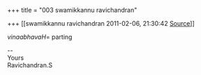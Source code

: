 +++
title = "003 swamikkannu ravichandran"

+++
[[swamikkannu ravichandran	2011-02-06, 21:30:42 [Source](https://groups.google.com/g/samskrita/c/ZKlZE2y0ryQ)]]



  
  

*vinaabhavaH*= parting

  
--  
Yours  
Ravichandran.S  
  

